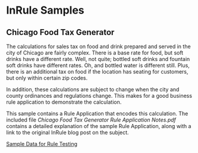 # InRule Samples

## Chicago Food Tax Generator

The calculations for sales tax on food and drink prepared and served in the city of Chicago are fairly complex. There is a base rate for food, but soft drinks have a different rate. Well, not quite; bottled soft drinks and fountain soft drinks have different rates. Oh, and bottled water is different still. Plus, there is an additional tax on food if the location has seating for customers, but only within certain zip codes.

In addition, these calculations are subject to change when the city and county ordinances and regulations change. This makes for a good business rule application to demonstrate the calculation.

This sample contains a Rule Application that encodes this calculation. The included file *Chicago Food Tax Generator Rule Application Notes.pdf* contains a detailed explanation of the sample Rule Application, along with a link to the original InRule blog post on the subject.

[Sample Data for Rule Testing](https://github.com/radiantmeatball/hello-world/files/8038111/background-with-polygonal-frame.zip)
